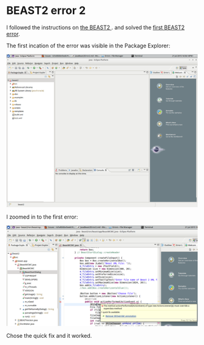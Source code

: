 # BEAST2 error 2

I followed the instructions on [the BEAST2 ](http://beast2.org/writing-a-beast-2-package). 
and solved the [first BEAST2 error](JavaBeast2Error1.md).

The first incation of the error was visible in the Package Explorer:

![First indication of the error](JavaBeast2Error2Indication.png)

I zoomed in to the first error:

![Zoom in on first error](JavaBeast2Error2Message1.png)

Chose the quick fix and it worked.